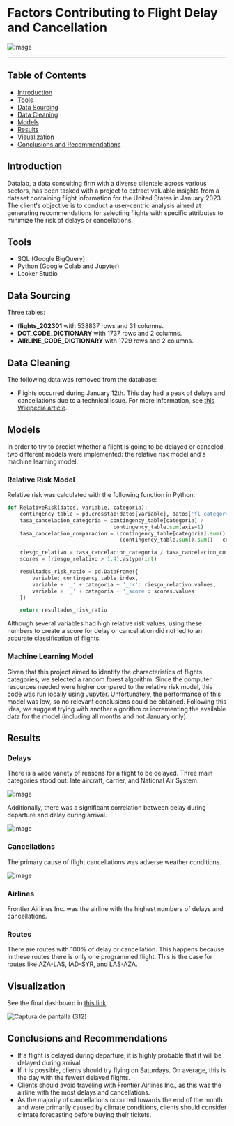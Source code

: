 # Factors Contributing to Flight Delay and Cancellation
![image](https://github.com/karlarochaes/flight-delay-cancellation-USA-2023/assets/88100992/c81f7f43-aa72-4f51-8f69-98483e6a3b2d)

---

## Table of Contents
- [Introduction](#introduction)
- [Tools](#tools)
- [Data Sourcing](#data-sourcing)
- [Data Cleaning](#data-cleaning)
- [Models](#models)
- [Results](#results)
- [Visualization](#visualization)
- [Conclusions and Recommendations](#conclusions-and-recommendations)

## Introduction
Datalab, a data consulting firm with a diverse clientele across various sectors, has been tasked with a project to extract valuable insights from a dataset containing flight information for the United States in January 2023. The client's objective is to conduct a user-centric analysis aimed at generating recommendations for selecting flights with specific attributes to minimize the risk of delays or cancellations.

## Tools
- SQL (Google BigQuery)
- Python (Google Colab and Jupyter)
- Looker Studio

## Data Sourcing
Three tables:
- **flights_202301** with 538837 rows and 31 columns.
- **DOT_CODE_DICTIONARY** with 1737 rows and 2 columns.
- **AIRLINE_CODE_DICTIONARY** with 1729 rows and 2 columns.

## Data Cleaning
The following data was removed from the database:
- Flights occurred during January 12th. This day had a peak of delays and cancellations due to a technical issue. For more information, see [this Wikipedia article](https://en.wikipedia.org/wiki/2023_FAA_system_outage).

## Models
In order to try to predict whether a flight is going to be delayed or canceled, two different models were implemented: the relative risk model and a machine learning model.
### Relative Risk Model
Relative risk was calculated with the following function in Python:

```python
def RelativeRisk(datos, variable, categoria):
    contingency_table = pd.crosstab(datos[variable], datos['fl_category'])
    tasa_cancelacion_categoria = contingency_table[categoria] / 
                                  contingency_table.sum(axis=1)
    tasa_cancelacion_comparacion = (contingency_table[categoria].sum() - contingency_table[categoria]) /
                                    (contingency_table.sum().sum() - contingency_table.sum(axis=1))

    riesgo_relativo = tasa_cancelacion_categoria / tasa_cancelacion_comparacion
    scores = (riesgo_relativo > 1.4).astype(int)

    resultados_risk_ratio = pd.DataFrame({
        variable: contingency_table.index,
        variable + '_' + categoria + '_rr': riesgo_relativo.values,
        variable + '_' + categoria + '_score': scores.values
    })

    return resultados_risk_ratio
```
Although several variables had high relative risk values, using these numbers to create a score for delay or cancellation did not led to an accurate classification of flights.

### Machine Learning Model
Given that this project aimed to identify the characteristics of flights categories, we selected a random forest algorithm. Since the computer resources needed were higher compared to the relative risk model, this code was run locally using Jupyter.
Unfortunately, the performance of this model was low, so no relevant conclusions could be obtained. Following this idea, we suggest trying with another algorithm or incrementing the available data for the model (including all months and not January only).

## Results
### Delays
There is a wide variety of reasons for a flight to be delayed. Three main categories stood out: late aircraft, carrier, and National Air System.

![image](https://github.com/karlarochaes/flight-delay-cancellation-USA-2023/assets/88100992/e537c8e2-b971-4e68-9e83-51393e7b662d)

Additionally, there was a significant correlation between delay during departure and delay during arrival.

![image](https://github.com/karlarochaes/flight-delay-cancellation-USA-2023/assets/88100992/02f98cf6-69ba-46e9-a3c6-f4cb21b37540)

### Cancellations
The primary cause of flight cancellations was adverse weather conditions.

![image](https://github.com/karlarochaes/flight-delay-cancellation-USA-2023/assets/88100992/d46d09c4-25ad-4c96-aece-cc4041e20ba1)

### Airlines
Frontier Airlines Inc. was the airline with the highest numbers of delays and cancellations.

### Routes
There are routes with 100% of delay or cancellation. This happens because in these routes there is only one programmed flight. This is the case for routes like AZA-LAS, IAD-SYR, and LAS-AZA.

## Visualization
See the final dashboard in [this link](https://lookerstudio.google.com/reporting/7814ffd9-47a6-4cc1-b60f-2c6231ed4855/page/p_5to251aaed)

![Captura de pantalla (312)](https://github.com/karlarochaes/flight-delay-cancellation-USA-2023/assets/88100992/234db5d4-1304-4d55-adb0-10d26067b617)

## Conclusions and Recommendations
- If a flight is delayed during departure, it is highly probable that it will be delayed during arrival.
- If it is possible, clients should try flying on Saturdays. On average, this is the day with the fewest delayed flights.
- Clients should avoid traveling with Frontier Airlines Inc., as this was the airline with the most delays and cancellations.
- As the majority of cancellations occurred towards the end of the month and were primarily caused by climate conditions, clients should consider climate forecasting before buying their tickets.
